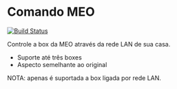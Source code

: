 Comando MEO
======

[![Build Status](https://travis-ci.org/oNaiPs/ComandoMEO.svg?branch=master)](https://travis-ci.org/oNaiPs/ComandoMEO)

Controle a box da MEO através da rede LAN de sua casa.

- Suporte até três boxes
- Aspecto semelhante ao original

NOTA: apenas é suportada a box ligada por rede LAN.
